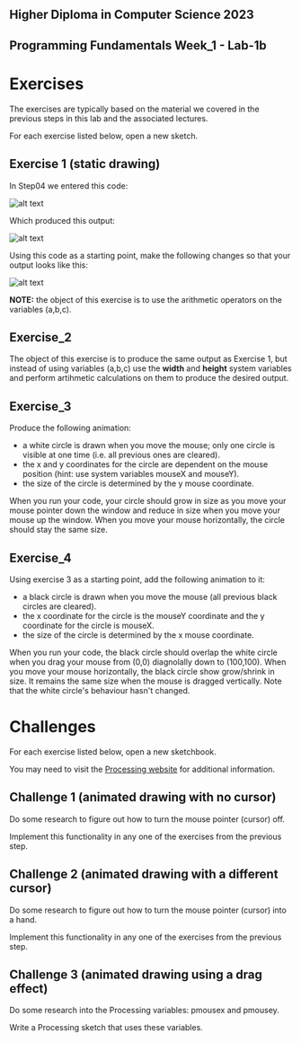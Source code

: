 ## Higher Diploma in Computer Science 2023
## Programming Fundamentals Week_1 - Lab-1b

# Exercises
The exercises are typically based on the material we covered in the previous steps in this lab and the associated lectures.

For each exercise listed below, open a new sketch.

## Exercise 1 (static drawing)
In Step04 we entered this code:

![alt text](https://github.com/ki321g/HDCS2023_Week-1_Lab-1b/blob/main/imgs_rm/e1_1.png)

Which produced this output:

![alt text](https://github.com/ki321g/HDCS2023_Week-1_Lab-1b/blob/main/imgs_rm/e1_2.png)

Using this code as a starting point, make the following changes so that your output looks like this:

![alt text](https://github.com/ki321g/HDCS2023_Week-1_Lab-1b/blob/main/imgs_rm/e1_3.png)

**NOTE:** the object of this exercise is to use the arithmetic operators on the variables (a,b,c).

## Exercise_2
The object of this exercise is to produce the same output as Exercise 1, but instead of using variables (a,b,c) use the **width** and **height** system variables and perform artihmetic calculations on them to produce the desired output.

## Exercise_3
Produce the following animation:

- a white circle is drawn when you move the mouse; only one circle is visible at one time (i.e. all previous ones are cleared).
- the x and y coordinates for the circle are dependent on the mouse position (hint: use system variables mouseX and mouseY).
- the size of the circle is determined by the y mouse coordinate.

When you run your code, your circle should grow in size as you move your mouse pointer down the window and reduce in size when you move your mouse up the window. When you move your mouse horizontally, the circle should stay the same size.

## Exercise_4
Using exercise 3 as a starting point, add the following animation to it:

- a black circle is drawn when you move the mouse (all previous black circles are cleared).
- the x coordinate for the circle is the mouseY coordinate and the y coordinate for the circle is mouseX.
- the size of the circle is determined by the x mouse coordinate.

When you run your code, the black circle should overlap the white circle when you drag your mouse from (0,0) diagnolally down to (100,100). When you move your mouse horizontally, the black circle show grow/shrink in size. It remains the same size when the mouse is dragged vertically. Note that the white circle's behaviour hasn't changed.

# Challenges
For each exercise listed below, open a new sketchbook.

You may need to visit the [Processing website](https://processing.org/reference/) for additional information.

## Challenge 1 (animated drawing with no cursor)
Do some research to figure out how to turn the mouse pointer (cursor) off.

Implement this functionality in any one of the exercises from the previous step.

## Challenge 2 (animated drawing with a different cursor)
Do some research to figure out how to turn the mouse pointer (cursor) into a hand.

Implement this functionality in any one of the exercises from the previous step.

## Challenge 3 (animated drawing using a drag effect)
Do some research into the Processing variables: pmousex and pmousey.

Write a Processing sketch that uses these variables.
